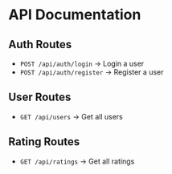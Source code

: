 # API Documentation

## Auth Routes
- `POST /api/auth/login` → Login a user
- `POST /api/auth/register` → Register a user

## User Routes
- `GET /api/users` → Get all users

## Rating Routes
- `GET /api/ratings` → Get all ratings
